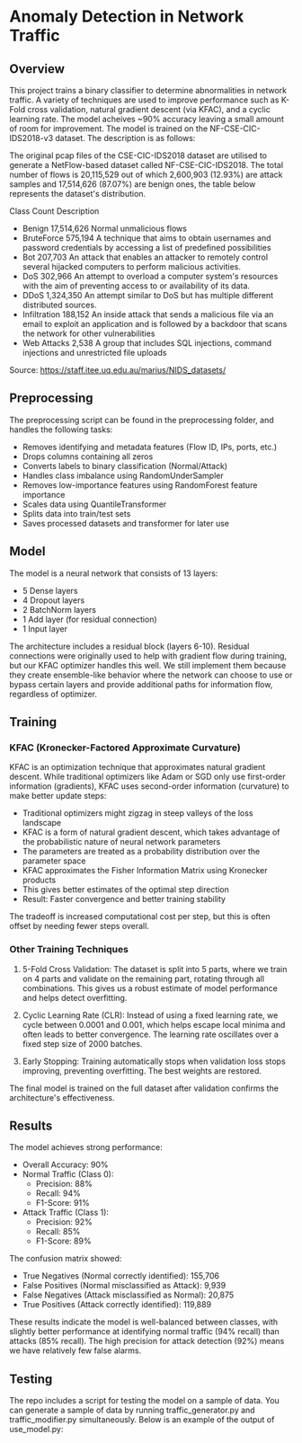 # Anomaly Detection in Network Traffic

## Overview

This project trains a binary classifier to determine abnormalities in network traffic. A variety of techniques are used to improve performance such as K-Fold cross validation, 
natural gradient descent (via KFAC), and a cyclic learning rate. The model acheives ~90% accuracy leaving a small amount of room for improvement. The model is trained on the NF-CSE-CIC-IDS2018-v3 dataset. The description is as follows:

The original pcap files of the CSE-CIC-IDS2018 dataset are utilised to generate a NetFlow-based dataset called NF-CSE-CIC-IDS2018. The total number of flows is 20,115,529 out of which 2,600,903 (12.93%) are attack samples and 17,514,626 (87.07%) are benign ones, the table below represents the dataset's distribution.

Class	Count	Description
- Benign	17,514,626	Normal unmalicious flows
- BruteForce	575,194	A technique that aims to obtain usernames and password credentials by accessing a list of predefined possibilities
- Bot	207,703	An attack that enables an attacker to remotely control several hijacked computers to perform malicious activities.
- DoS	302,966	An attempt to overload a computer system's resources with the aim of preventing access to or availability of its data.
- DDoS	1,324,350	An attempt similar to DoS but has multiple different distributed sources.
- Infiltration	188,152	An inside attack that sends a malicious file via an email to exploit an application and is followed by a backdoor that scans the network for other vulnerabilities
- Web Attacks	2,538	A group that includes SQL injections, command injections and unrestricted file uploads

Source: https://staff.itee.uq.edu.au/marius/NIDS_datasets/

## Preprocessing

The preprocessing script can be found in the preprocessing folder, and handles the following tasks:
- Removes identifying and metadata features (Flow ID, IPs, ports, etc.)
- Drops columns containing all zeros
- Converts labels to binary classification (Normal/Attack)
- Handles class imbalance using RandomUnderSampler
- Removes low-importance features using RandomForest feature importance
- Scales data using QuantileTransformer
- Splits data into train/test sets
- Saves processed datasets and transformer for later use

## Model

The model is a neural network that consists of 13 layers: 

- 5 Dense layers
- 4 Dropout layers
- 2 BatchNorm layers
- 1 Add layer (for residual connection)
- 1 Input layer

The architecture includes a residual block (layers 6-10). Residual connections were originally used to help with gradient flow during training, but our KFAC optimizer handles this well. We still implement them because they create ensemble-like behavior where the network can choose to use or bypass certain layers and provide additional paths for information flow, regardless of optimizer.

## Training

### KFAC (Kronecker-Factored Approximate Curvature)
KFAC is an optimization technique that approximates natural gradient descent. While traditional optimizers like Adam or SGD only use first-order information (gradients), KFAC uses second-order information (curvature) to make better update steps:

- Traditional optimizers might zigzag in steep valleys of the loss landscape
- KFAC is a form of natural gradient descent, which takes advantage of the probabilistic nature of neural network parameters
- The parameters are treated as a probability distribution over the parameter space
- KFAC approximates the Fisher Information Matrix using Kronecker products
- This gives better estimates of the optimal step direction
- Result: Faster convergence and better training stability

The tradeoff is increased computational cost per step, but this is often offset by needing fewer steps overall.

### Other Training Techniques
1. 5-Fold Cross Validation: The dataset is split into 5 parts, where we train on 4 parts and validate on the remaining part, rotating through all combinations. This gives us a robust estimate of model performance and helps detect overfitting.

2. Cyclic Learning Rate (CLR): Instead of using a fixed learning rate, we cycle between 0.0001 and 0.001, which helps escape local minima and often leads to better convergence. The learning rate oscillates over a fixed step size of 2000 batches.

3. Early Stopping: Training automatically stops when validation loss stops improving, preventing overfitting. The best weights are restored.

The final model is trained on the full dataset after validation confirms the architecture's effectiveness.


## Results

The model achieves strong performance:

- Overall Accuracy: 90%
- Normal Traffic (Class 0):
  - Precision: 88%
  - Recall: 94%
  - F1-Score: 91%
- Attack Traffic (Class 1):
  - Precision: 92%
  - Recall: 85%
  - F1-Score: 89%

The confusion matrix showed:
- True Negatives (Normal correctly identified): 155,706
- False Positives (Normal misclassified as Attack): 9,939
- False Negatives (Attack misclassified as Normal): 20,875
- True Positives (Attack correctly identified): 119,889

These results indicate the model is well-balanced between classes, with slightly better performance at identifying normal traffic (94% recall) than attacks (85% recall). The high precision for attack detection (92%) means we have relatively few false alarms.

## Testing

The repo includes a script for testing the model on a sample of data. You can generate a sample of data by running traffic_generator.py and traffic_modifier.py simultaneously. Below is an example of the output of use_model.py:
